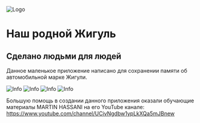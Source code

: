 ![Logo](https://raw.githubusercontent.com/MaksMai/LadaClassic/main/Cars/Жигули.png)

# Наш родной Жигуль

## Сделано людьми для людей

Данное маленькое приложение написано для сохранении памяти об автомобильной марке Жигули.

![Info](https://raw.githubusercontent.com/MaksMai/LadaClassic/main/Info/Снимок%20экрана%202022-03-10%20в%2015.30.38.png)
![Info](https://raw.githubusercontent.com/MaksMai/LadaClassic/main/Info/Снимок%20экрана%202022-03-10%20в%2015.30.44.png)
![Info](https://raw.githubusercontent.com/MaksMai/LadaClassic/main/Info/Снимок%20экрана%202022-03-10%20в%2015.30.58.png)
![Info](https://raw.githubusercontent.com/MaksMai/LadaClassic/main/Info/Снимок%20экрана%202022-03-10%20в%2015.30.58.png)

Большую помощь в создании данного приложения оказали обучающие материалы MARTIN HASSANI
на его YouTube канале: https://www.youtube.com/channel/UCivNgdbw1ypLkXQa5mJBnew
